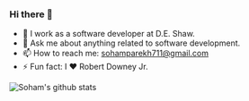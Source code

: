 ### Hi there 👋

<!--
**parekh0711/parekh0711** is a ✨ _special_ ✨ repository because its `README.md` (this file) appears on your GitHub profile.

Here are some ideas to get you started:



-->

- 🔭 I work as a software developer at D.E. Shaw. 
- 💬 Ask me about anything related to software development.
- 📫 How to reach me: sohamparekh711@gmail.com
- ⚡ Fun fact: I :heart: Robert Downey Jr.

![Soham's github stats](https://github-readme-stats.vercel.app/api?username=parekh0711&show_icons=true&theme=highcontrast)
